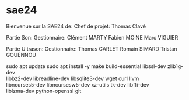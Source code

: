# sae24

Bienvenue sur la SAE24 de:
Chef de projet: Thomas Clavé


Partie Son:
Gestionnaire: Clément MARTY
Fabien MOINE
Marc VIGUIER

Partie Ultrason:
Gestionnaire: Thomas CARLET
Romain SIMARD
Tristan GOUENNOU

sudo apt update
sudo apt install -y make build-essential libssl-dev zlib1g-dev \
libbz2-dev libreadline-dev libsqlite3-dev wget curl llvm \
libncurses5-dev libncursesw5-dev xz-utils tk-dev libffi-dev \
liblzma-dev python-openssl git